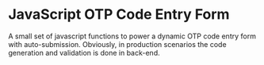 # JavaScript OTP Code Entry Form

A small set of javascript functions to power a dynamic OTP code entry form with auto-submission. Obviously, in production scenarios the code generation and validation is done in back-end.
